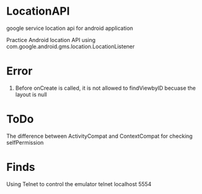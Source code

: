 # LocationAPI
google service location api for android application

Practice Android location API using com.google.android.gms.location.LocationListener

# Error
1. Before onCreate is called, it is not allowed to findViewbyID becuase the layout is null
  
# ToDo
The difference between ActivityCompat and ContextCompat for checking selfPermission

# Finds

Using Telnet to control the emulator
  telnet localhost 5554
